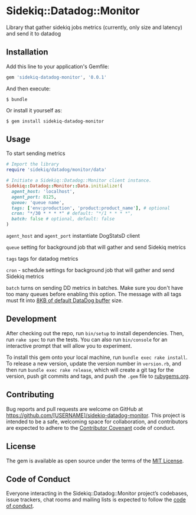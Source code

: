 # Sidekiq::Datadog::Monitor

Library that gather sidekiq jobs metrics (currently, only size and latency)
and send it to datadog

## Installation

Add this line to your application's Gemfile:

```ruby
gem 'sidekiq-datadog-monitor', '0.0.1'
```

And then execute:

    $ bundle

Or install it yourself as:

    $ gem install sidekiq-datadog-monitor

## Usage

To start sending metrics

```ruby
# Import the library
require 'sidekiq/datadog/monitor/data'

# Initiate a Sidekiq::Datadog::Monitor client instance.
Sidekiq::Datadog::Monitor::Data.initialize!(
  agent_host: 'localhost',
  agent_port: 8125,
  queue: 'queue name',
  tags: ['env:production', 'product:product_name'], # optional
  cron: "*/30 * * * *" # default: "*/1 * * * *",
  batch: false # optional, default: false
)
```
`agent_host` and `agent_port` instantiate DogStatsD client

`queue` setting for background job that will gather and send Sidekiq metrics

`tags` tags for datadog metrics

`cron` - schedule settings for background job that will gather and send Sidekiq metrics

`batch` turns on sending DD metrics in batches. Make sure you don't have too many queues before enabling this option. The message with all tags must fit into [8KB of default DataDog buffer](https://docs.datadoghq.com/developers/dogstatsd/high_throughput/#enable-buffering-on-your-client) size.


## Development

After checking out the repo, run `bin/setup` to install dependencies. Then, run `rake spec` to run the tests. You can also run `bin/console` for an interactive prompt that will allow you to experiment.

To install this gem onto your local machine, run `bundle exec rake install`. To release a new version, update the version number in `version.rb`, and then run `bundle exec rake release`, which will create a git tag for the version, push git commits and tags, and push the `.gem` file to [rubygems.org](https://rubygems.org).

## Contributing

Bug reports and pull requests are welcome on GitHub at https://github.com/[USERNAME]/sidekiq-datadog-monitor. This project is intended to be a safe, welcoming space for collaboration, and contributors are expected to adhere to the [Contributor Covenant](http://contributor-covenant.org) code of conduct.

## License

The gem is available as open source under the terms of the [MIT License](https://opensource.org/licenses/MIT).

## Code of Conduct

Everyone interacting in the Sidekiq::Datadog::Monitor project’s codebases, issue trackers, chat rooms and mailing lists is expected to follow the [code of conduct](https://github.com/[USERNAME]/sidekiq-datadog-monitor/blob/master/CODE_OF_CONDUCT.md).
